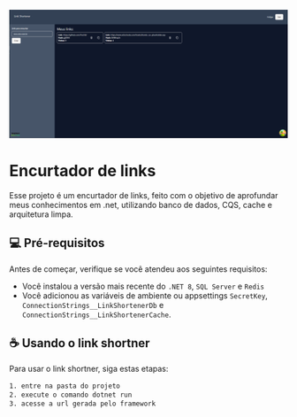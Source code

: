 ﻿![Home da aplicação](./home.png)


# Encurtador de links

Esse projeto é um encurtador de links, feito com o objetivo de aprofundar meus conhecimentos em .net, utilizando banco de dados, CQS, cache e arquitetura limpa.

## 💻 Pré-requisitos

Antes de começar, verifique se você atendeu aos seguintes requisitos:

- Você instalou a versão mais recente do `.NET 8`, `SQL Server` e `Redis`
- Você adicionou as variáveis de ambiente ou appsettings `SecretKey`, `ConnectionStrings__LinkShortenerDb` e `ConnectionStrings__LinkShortenerCache`.

## ☕ Usando o link shortner

Para usar o link shortner, siga estas etapas:

```
1. entre na pasta do projeto
2. execute o comando dotnet run
3. acesse a url gerada pelo framework
```